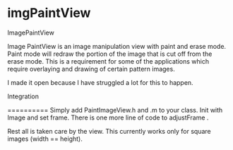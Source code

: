 imgPaintView
============

ImagePaintView

Image PaintView is an image manipulation view with paint and erase mode. Paint mode will redraw the portion of the image that
is cut off from the erase mode. This is a requirement for some of the applications which require overlaying and drawing of 
certain pattern images.

I made it open because I have struggled a lot for this to happen. 


Integration

==========
Simply add PaintImageView.h and .m to your class. Init with Image and set frame. There is one more line of code to adjustFrame
.

Rest all is taken care by the view.
This currently works only for square images (width ==  height).

